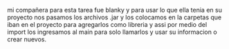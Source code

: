 mi compañera para esta tarea fue blanky y para usar lo que ella tenia en su proyecto nos pasamos los archivos .jar y los colocamos en la carpetas que iban en el proyecto para agregarlos como libreria y assi por medio del import los ingresamos al main  para solo llamarlos y usar su informacion o crear nuevos.

